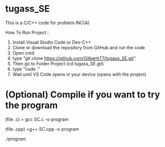 # tugass_SE
This is a C/C++ code for problem INC(A)

How To Run Project :
1. Install Visual Studio Code or Dev-C++
2. Clone or download the repository from GitHub and run the code
3. Open cmd
4. type "git clone https://github.com/Gilbertt77/tugass_SE.git".
5. Then go to Folder Project (cd tugass_SE.git)
6. type "code ."
7. Wait until VS Code opens in your device (opens with the project)

# (Optional) Compile if you want to try the program
(file .c) = gcc SC.c -o program

(file .cpp) =g++ SC.cpp -o program

./program

